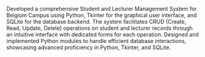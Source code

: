 Developed a comprehensive Student and Lecturer Management System for Belgium Campus using Python, Tkinter for the graphical user interface, and SQLite for the database backend. The system facilitates CRUD (Create, Read, Update, Delete) operations on student and lecturer records through an intuitive interface with dedicated forms for each operation. Designed and implemented Python modules to handle efficient database interactions, showcasing advanced proficiency in Python, Tkinter, and SQLite.
